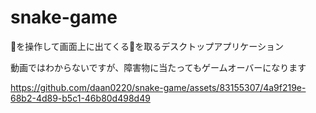 # snake-game
🐍を操作して画面上に出てくる🍎を取るデスクトップアプリケーション

動画ではわからないですが、障害物に当たってもゲームオーバーになります


https://github.com/daan0220/snake-game/assets/83155307/4a9f219e-68b2-4d89-b5c1-46b80d498d49

